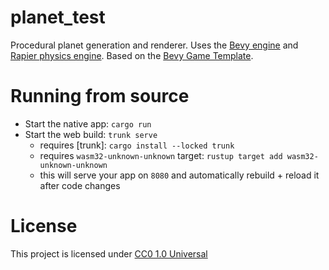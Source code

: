 # planet_test

Procedural planet generation and renderer. Uses the [Bevy engine](https://bevyengine.org/) and [Rapier physics engine](https://rapier.rs). Based on the [Bevy Game Template](https://github.com/NiklasEi/bevy_game_template).

# Running from source

* Start the native app: `cargo run`
* Start the web build: `trunk serve`
    * requires [trunk]: `cargo install --locked trunk`
    * requires `wasm32-unknown-unknown` target: `rustup target add wasm32-unknown-unknown`
    * this will serve your app on `8080` and automatically rebuild + reload it after code changes

# License

This project is licensed under [CC0 1.0 Universal](LICENSE)
